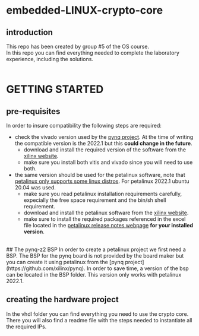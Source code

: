 # embedded-LINUX-crypto-core
## introduction
This repo has been created by group #5 of the OS course.  
In this repo you can find everything needed to complete the laboratory experience, including the solutions.  
<br>
# GETTING STARTED
## pre-requisites
In order to insure compatibility the following steps are required:  
- check the vivado version used by the [pynq project](https://github.com/xilinx/pynq). At the time of writing the compatible version is the 2022.1 but this **could change in the future**.  
  - download and install the required version of the software from the [xilinx website](https://www.xilinx.com/support/download/index.html/content/xilinx/en/downloadNav/vivado-design-tools/2022-1.html).  
  - make sure you install both vitis and vivado since you will need to use both.
- the same version should be used for the petalinux software, note that [petalinux only supports some linux distros](https://docs.xilinx.com/r/2022.1-English/ug1144-petalinux-tools-reference-guide/Installation-Requirements "petalinux 2022.1 installation requirements"). For petalinux 2022.1 ubuntu 20.04 was used.  
  - make sure you read petalinux installation requirements carefully, expecially the free space requirement and the bin/sh shell requirement.  
  - download and install the petalinux software from the [xilinx website](https://www.xilinx.com/support/download/index.html/content/xilinx/en/downloadNav/embedded-design-tools/2022-1.html).  
  - make sure to install the required packages referenced in the excel file located in the [petalinux release notes webpage](https://support.xilinx.com/s/article/000033799?language=en_US) **for your installed version**.  
<br>
## The pynq-z2 BSP
In order to create a petalinux project we first need a BSP.  
The BSP for the pynq board is not provided by the board maker but you can create it using petalinux from the [pynq project](https://github.com/xilinx/pynq).
In order to save time, a version of the bsp can be located in the BSP folder. This version only works with petalinux 2022.1.

## creating the hardware project
In the vhdl folder you can find everything you need to use the crypto core. There you will also find a readme file with the steps needed to instantiate all the required IPs.  
